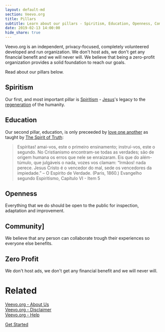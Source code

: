 ```yaml
---
layout: default-md
section: Veevo.org
title: Pillars
subtitle: Learn about our pillars - Spiritism, Education, Openness, Community and Zero Profit
date: 2019-02-13 14:00:00
hide_share: true
---
```


Veevo.org is an independent, privacy-focused, completely volunteered developed and run organization. We don't host ads, we don't get any financial benefit and we will never will.
We believe that being a zero-profit organization provides a solid foundation to reach our goals.

Read about our pillars below.

## Spiritism
Our first, and most important pillar is [Spiritism](/spiritism) - [Jesus](/about/jesus)'s legacy to the [regeneration](/spiritism/worlds/regeneration) of the humanity.

## Education
Our second pillar, education, is only preceeded by [love one another](/messages/jesus/love-one-another) as taught by [The Spirit of Truth](/about/spirit-of-truth):
> Espíritas! amai-vos, este o primeiro ensinamento; instruí-vos, este o segundo. No Cristianismo encontram-se todas as verdades; são de origem humana os erros que nele se enraizaram. Eis que do além-túmulo, que julgáveis o nada, vozes vos clamam: “Irmãos! nada perece. Jesus Cristo é o vencedor do mal, sede os vencedores da impiedade.”
> – O Espírito de Verdade. (Paris, 1860.)
> Evangelho segundo Espiritismo, Capítulo VI - Item 5

## Openness
Everything that we do should be open to the public for inspection, adaptation and improvement.

## Community]
We believe that any person can collaborate trough their experiences so everyone else benefits.

## Zero Profit
We don't host ads, we don't get any financial benefit and we will never will.


# Related
[Veevo.org - About Us](/about-us)  
[Veevo.org - Disclaimer](/disclaimer)  
[Veevo.org - Help](/help)  

<a href="/get-started" class="button special">Get Started</a>